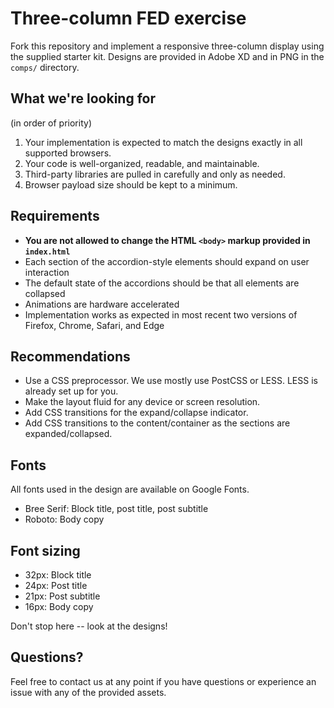 # Three-column FED exercise

Fork this repository and implement a responsive three-column display using the
supplied starter kit. Designs are provided in Adobe XD and in PNG in the
`comps/` directory.

## What we're looking for

(in order of priority)

1. Your implementation is expected to match the designs exactly in all supported browsers.
2. Your code is well-organized, readable, and maintainable.
3. Third-party libraries are pulled in carefully and only as needed.
4. Browser payload size should be kept to a minimum.

## Requirements

* **You are not allowed to change the HTML `<body>` markup provided in `index.html`**
* Each section of the accordion-style elements should expand on user interaction
* The default state of the accordions should be that all elements are collapsed
* Animations are hardware accelerated
* Implementation works as expected in most recent two versions of Firefox, Chrome, Safari, and Edge

## Recommendations

* Use a CSS preprocessor. We use mostly use PostCSS or LESS. LESS is already set up for you.
* Make the layout fluid for any device or screen resolution.
* Add CSS transitions for the expand/collapse indicator.
* Add CSS transitions to the content/container as the sections are expanded/collapsed.

## Fonts

All fonts used in the design are available on Google Fonts.

* Bree Serif: Block title, post title, post subtitle
* Roboto: Body copy

## Font sizing

* 32px: Block title
* 24px: Post title
* 21px: Post subtitle
* 16px: Body copy

Don't stop here -- look at the designs!

## Questions?

Feel free to contact us at any point if you have questions or experience an issue
with any of the provided assets.

